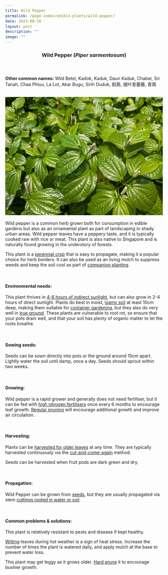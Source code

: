 ```yaml
---
title: Wild Pepper
permalink: /page-index/edible-plants/wild-pepper/
date: 2023-08-18
layout: post
description: ""
image: ""
---
```

<header>
	<h3>Wild Pepper (<em>Piper sarmentosum</em>)</h3>
</header>
	
<section>
	<p><strong>Other common names:</strong> Wild Betel, Kadok, Kaduk, Daun Kaduk, Chabei, Sri Tanah, Chaa Phluu, La Lot, Akar Bugu, Sirih Duduk, 假蒟, 细叶青萎藤, 青蒟</p>
	<br>
</section>

<section>
	<img title="Wild pepper plants. Photo by Jacqueline Chua." src="/images/Plants/wildpepper_jacquelinechua.jpg">
	<p>Wild pepper is a common herb grown both for consumption in edible gardens but also as an ornamental plant as part of landscaping in shady urban areas. Wild pepper leaves have a peppery taste, and it is typically cooked raw with rice or meat. This plant is also native to Singapore and is naturally found growing in the understory of forests.</p>
	<p>This plant is a <a href="/learn-more-about-gardening/glossary/#p/">perennial crop</a> that is easy to propagate, making it a popular choice for herb borders. It can also be used as an living mulch to suppress weeds and keep the soil cool as part of <a href="/page-index/horticulture-techniques/companion-planting/">companion planting</a>.</p>
	<br>
</section>

<section>
	<h4>Environmental needs:</h4>
	<p>This plant thrives in <a href="/page-index/horticulture-techniques/gauging-light/">4-6 hours of indirect sunlight</a>, but can also grow in 2-4 hours of direct sunlight. Plants do best in moist, <a href="/page-index/horticulture-techniques/soil/">loamy soil</a> at least 10cm deep, making them suitable for <a href="/page-index/horticulture-techniques/planting-in-containers/">container gardening</a>, but they also do very well in <a href="/page-index/horticulture-techniques/true-ground/">true ground</a>. These plants are vulnerable to root rot, so ensure that your pots drain well, and that your soil has plenty of organic matter to let the roots breathe.</p>
	<br>
</section>

<section>
  <h4>Sowing seeds:</h4>
<p>Seeds can be sown directly into pots or the ground around 15cm apart. Lightly water the soil until damp, once a day. Seeds should sprout within two weeks.</p>
	<br>
</section>
	
<section>
	<h4>Growing:</h4>
<p>Wild pepper is a rapid grower and generally does not need fertiliser, but it can be fed with <a href="/page-index/horticulture-techniques/fertilising/">high nitrogen fertilisers</a> once every 6 months to encourage leaf growth. <a href="/page-index/horticulture-techniques/pruning/">Regular pruning</a> will encourage additional growth and improve air circulation.</p>
	<br>
</section>

<section>
	<h4>Harvesting:</h4>
<p>Plants can be <a href="/page-index/horticulture-techniques/harvesting-hygiene/">harvested for older leaves</a> at any time. They are typically harvested continuously via the <a href="/page-index/horticulture-techniques/cut-and-come-again/">cut-and-come-again</a>  method.</p>
	<p>Seeds can be harvested when fruit pods are dark green and dry.</p>
	<br>
</section>

<section>
	<h4>Propagation:</h4>
	<p>Wild Pepper can be grown from <a href="/page-index/horticulture-techniques/propagating-by-seed/">seeds</a>, but they are usually propagated via stem <a href="/page-index/horticulture-techniques/propagating-by-cuttings/">cuttings rooted in water or soil</a>.</p>
	<br>
</section>

<section>
	<h4>Common problems &amp; solutions:</h4>
	<p>This plant is relatively resistant to pests and disease if kept healthy.</p>
	<p><a href="/page-index/plant-problems/wilting/">Wilting</a> leaves during hot weather is a sign of heat stress. Increase the number of times the plant is watered daily, and apply mulch at the base to prevent water loss.</p>
	<p>This plant may get leggy as it grows older. <a href="/page-index/horticulture-techniques/pruning/">Hard prune</a> it to encourage bushier growth.</p>
	<br>
</section>